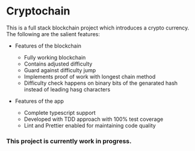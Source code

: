 # Cryptochain

This is a full stack blockchain project which introduces a crypto currency. The following are the salient features:

- Features of the blockchain
    - Fully working blockchain
    - Contains adjusted difficulty
    - Guard against difficulty jump
    - Implements proof of work with longest chain method
    - Difficulty check happens on binary bits of the genarated hash instead of leading hasg characters


- Features of the app
    - Complete typescript support
    - Developed with TDD approach with 100% test coverage
    - Lint and Prettier enabled for maintaining code quality

### This project is currently work in progress.